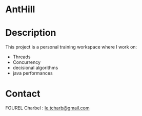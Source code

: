 AntHill
====

Description
==

This project is a personal training workspace where I work on: 
- Threads
- Concurrency
- decisional algorithms
- java performances



Contact
==
FOUREL Charbel : le.tcharb@gmail.com